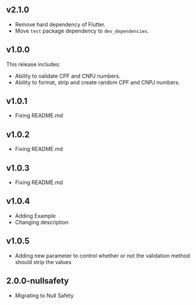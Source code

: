 ## v2.1.0

* Remove hard dependency of Flutter.
* Move `test` package dependency to `dev_dependencies`.

## v1.0.0

This release includes:

* Ability to validate CPF and CNPJ numbers.
* Ability to format, strip and create random CPF and CNPJ numbers.

## v1.0.1

* Fixing README.md

## v1.0.2

* Fixing README.md

## v1.0.3

* Fixing README.md

## v1.0.4

* Adding Example
* Changing description

## v1.0.5

* Adding new parameter to control whether or not the validation method should strip the values

## 2.0.0-nullsafety

* Migrating to Null Safety
